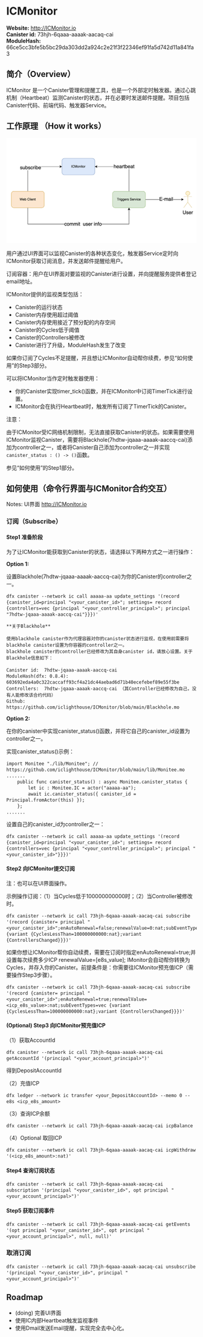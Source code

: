 # ICMonitor

**Website:** http://ICMonitor.io  
**Canister id:** 73hjh-6qaaa-aaaak-aacaq-cai  
**ModuleHash:** 66ce5cc3bfe5b5bc29da303dd2a924c2e21f3f22346ef91fa5d742d11a841fa3

## 简介（Overview）

ICMonitor 是一个Canister管理和提醒工具，也是一个外部定时触发器。通过心跳机制（Heartbeat）监测Canister的状态，并在必要时发送邮件提醒。项目包括Canister代码、前端代码、触发器Service。

## 工作原理 （How it works）

![iamge](monitor.png)

用户通过UI界面可以监视Canister的各种状态变化，触发器Service定时向ICMonitor获取订阅消息，并发送邮件提醒给用户。

订阅容器：用户在UI界面对要监视的Canister进行设置，并向提醒服务提供者登记email地址。

ICMonitor提供的监视类型包括：

- Canister的运行状态
- Canister内存使用超过阈值
- Canister内存使用接近了预分配的内存空间
- Canister的Cycles低于阈值
- Canister的Controllers被修改
- Canister进行了升级，ModuleHash发生了改变

如果你订阅了Cycles不足提醒，并且想让ICMonitor自动帮你续费，参见“如何使用”的Step3部分。

可以将ICMonitor当作定时触发器使用：

- 你的Canister实现timer_tick()函数，并在ICMonitor中订阅TimerTick进行设置。
- ICMonitor会在执行Heartbeat时，触发所有订阅了TimerTick的Canister。

注意：

由于ICMonitor受IC网络机制限制，无法直接获取Canister的状态。如果需要使用ICMonitor监视Canister，需要将Blackhole(7hdtw-jqaaa-aaaak-aaccq-cai)添加为controller之一，或者将Canister自己添加为controller之一并实现`canister_status : () -> ()`函数。

参见“如何使用”的Step1部分。

## 如何使用（命令行界面与ICMonitor合约交互）

Notes: UI界面 http://ICMonitor.io

### 订阅（Subscribe）

#### Step1 准备阶段

为了让ICMonitor能获取到Canister的状态，请选择以下两种方式之一进行操作：

**Option 1:** 

设置Blackhole(7hdtw-jqaaa-aaaak-aaccq-cai)为你的Canister的controller之一。

````
dfx canister --network ic call aaaaa-aa update_settings '(record {canister_id=principal "<your_canister_id>"; settings= record {controllers=vec {principal "<your_controller_principal>"; principal "7hdtw-jqaaa-aaaak-aaccq-cai"}}})'
````
    
    **关于Blackhole**
    
    使用blackhole canister作为代理容器对你的canister状态进行监视，在使用前需要将blackhole canister设置为你容器的controller之一。
    blackhole canister的controller已经修改为其自身canister id，请放心设置。关于Blackhole信息如下：  
    
    Canister id:  7hdtw-jqaaa-aaaak-aaccq-cai  
    ModuleHash(dfx: 0.8.4):  603692eda4a0c322caccaff93cf4a21dc44aebad6d71b40ecefebef89e55f3be  
    Controllers:  7hdtw-jqaaa-aaaak-aaccq-cai （其Controller已经修改为自己，没有人能修改该合约代码）  
    Github:  https://github.com/iclighthouse/ICMonitor/blob/main/Blackhole.mo


**Option 2:**  

在你的canister中实现canister_status()函数，并将它自己的canister_id设置为controller之一。

实现canister_status()示例：

````
import Monitee "./lib/Monitee"; // https://github.com/iclighthouse/ICMonitor/blob/main/lib/Monitee.mo
.......
    public func canister_status() : async Monitee.canister_status {
        let ic : Monitee.IC = actor("aaaaa-aa");
        await ic.canister_status({ canister_id = Principal.fromActor(this) });
    };
.......

````

设置自己的canister_id为controller之一：

````
dfx canister --network ic call aaaaa-aa update_settings '(record {canister_id=principal "<your_canister_id>"; settings= record {controllers=vec {principal "<your_controller_principal>"; principal "<your_canister_id>"}}})'
````

#### Step2 向ICMonitor提交订阅

注：也可以在UI界面操作。

示例操作订阅：（1）当Cycles低于100000000000时；（2）当Controller被修改时。
````
dfx canister --network ic call 73hjh-6qaaa-aaaak-aacaq-cai subscribe '(record {canister= principal "<your_canister_id>";enAutoRenewal=false;renewalValue=0:nat;subEventTypes=vec {variant {CyclesLessThan=100000000000:nat};variant {ControllersChanged}}})'
````
如果你想让ICMonitor帮你自动续费，需要在订阅时指定enAutoRenewal=true;并设置每次续费多少ICP renewalValue=[e8s_value]; IMonitor会自动帮你转换为Cycles，并存入你的Canister。前提条件是：你需要往ICMonitor预充值ICP（需要操作Step3步骤）。
````
dfx canister --network ic call 73hjh-6qaaa-aaaak-aacaq-cai subscribe '(record {canister= principal "<your_canister_id>";enAutoRenewal=true;renewalValue=<icp_e8s_value>:nat;subEventTypes=vec {variant {CyclesLessThan=100000000000:nat};variant {ControllersChanged}}})'
````

#### (Optional) Step3 向ICMonitor预充值ICP

（1）获取AccountId
```
dfx canister --network ic call 73hjh-6qaaa-aaaak-aacaq-cai getAccountId '(principal "<your_account_principal>")'
```
得到DepositAccountId

（2）充值ICP
```
dfx ledger --network ic transfer <your_DepositAccountId> --memo 0 --e8s <icp_e8s_amount>
```
（3）查询ICP余额
```
dfx canister --network ic call 73hjh-6qaaa-aaaak-aacaq-cai icpBalance
```
（4）Optional 取回ICP
```
dfx canister --network ic call 73hjh-6qaaa-aaaak-aacaq-cai icpWithdraw '(<icp_e8s_amount>:nat)'
```

#### Step4 查询订阅状态

````
dfx canister --network ic call 73hjh-6qaaa-aaaak-aacaq-cai subscription '(principal "<your_canister_id>", opt principal "<your_account_principal>")'
````

#### Step5 获取订阅事件

````
dfx canister --network ic call 73hjh-6qaaa-aaaak-aacaq-cai getEvents '(opt principal "<your_canister_id>", opt principal "<your_account_principal>", null, null)'
````

### 取消订阅

````
dfx canister --network ic call 73hjh-6qaaa-aaaak-aacaq-cai unsubscribe '(principal "<your_canister_id>", principal "<your_account_principal>")'
````

## Roadmap

- (doing) 完善UI界面
- 使用IC内部Heartbeat触发监视事件
- 使用Dmail发送Email提醒，实现完全去中心化。


